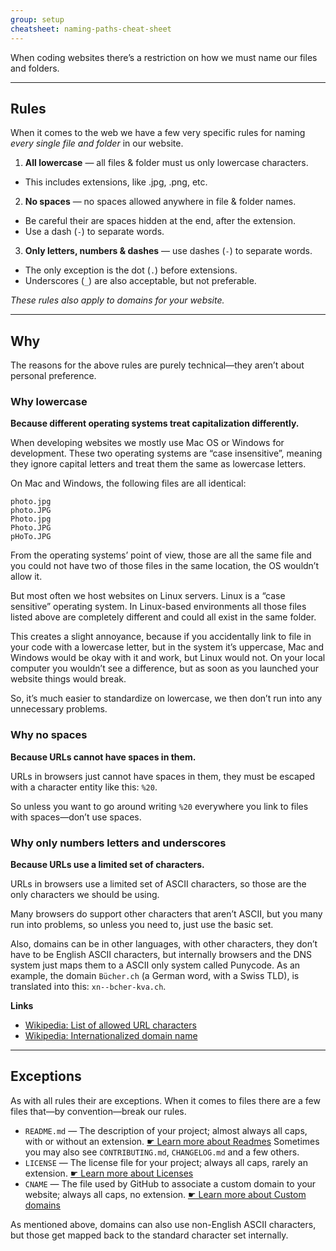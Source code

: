 ```yaml
---
group: setup
cheatsheet: naming-paths-cheat-sheet
---
```


When coding websites there’s a restriction on how we must name our files and folders.

---

## Rules

When it comes to the web we have a few very specific rules for naming *every single file and folder* in our website.

1. **All lowercase** — all files & folder must us only lowercase characters.

  - This includes extensions, like .jpg, .png, etc.

2. **No spaces** — no spaces allowed anywhere in file & folder names.

  - Be careful their are spaces hidden at the end, after the extension.
  - Use a dash (`-`) to separate words.

3. **Only letters, numbers & dashes** — use dashes (`-`) to separate words.

  - The only exception is the dot (`.`) before extensions.
  - Underscores (`_`) are also acceptable, but not preferable.

*These rules also apply to domains for your website.*

---

## Why

The reasons for the above rules are purely technical—they aren’t about personal preference.

### Why lowercase

**Because different operating systems treat capitalization differently.**

When developing websites we mostly use Mac OS or Windows for development. These two operating systems are “case insensitive”, meaning they ignore capital letters and treat them the same as lowercase letters.

On Mac and Windows, the following files are all identical:

```
photo.jpg
photo.JPG
Photo.jpg
Photo.JPG
pHoTo.JPG
```

From the operating systems’ point of view, those are all the same file and you could not have two of those files in the same location, the OS wouldn’t allow it.

But most often we host websites on Linux servers. Linux is a “case sensitive” operating system. In Linux-based environments all those files listed above are completely different and could all exist in the same folder.

This creates a slight annoyance, because if you accidentally link to file in your code with a lowercase letter, but in the system it’s uppercase, Mac and Windows would be okay with it and work, but Linux would not. On your local computer you wouldn’t see a difference, but as soon as you launched your website things would break.

So, it’s much easier to standardize on lowercase, we then don’t run into any unnecessary problems.

### Why no spaces

**Because URLs cannot have spaces in them.**

URLs in browsers just cannot have spaces in them, they must be escaped with a character entity like this: `%20`.

So unless you want to go around writing `%20` everywhere you link to files with spaces—don’t use spaces.

### Why only numbers letters and underscores

**Because URLs use a limited set of characters.**

URLs in browsers use a limited set of ASCII characters, so those are the only characters we should be using.

Many browsers do support other characters that aren’t ASCII, but you many run into problems, so unless you need to, just use the basic set.

Also, domains can be in other languages, with other characters, they don’t have to be English ASCII characters, but internally browsers and the DNS system just maps them to a ASCII only system called Punycode. As an example, the domain `Bücher.ch` (a German word, with a Swiss TLD), is translated into this: `xn--bcher-kva.ch`.

**Links**

- [Wikipedia: List of allowed URL characters](https://en.wikipedia.org/wiki/Uniform_resource_locator#List_of_allowed_URL_characters)
- [Wikipedia: Internationalized domain name](https://en.wikipedia.org/wiki/Internationalized_domain_name)

---

## Exceptions

As with all rules their are exceptions. When it comes to files there are a few files that—by convention—break our rules.

- `README.md` — The description of your project; almost always all caps, with or without an extension. [☛ Learn more about Readmes](/topics/writing-a-readme/)
  Sometimes you may also see `CONTRIBUTING.md`, `CHANGELOG.md` and a few others.
- `LICENSE` — The license file for your project; always all caps, rarely an extension. [☛ Learn more about Licenses](/topics/licenses-copyright/)
- `CNAME` — The file used by GitHub to associate a custom domain to your website; always all caps, no extension. [☛ Learn more about Custom domains](/topics/domains/)

As mentioned above, domains can also use non-English ASCII characters, but those get mapped back to the standard character set internally.
